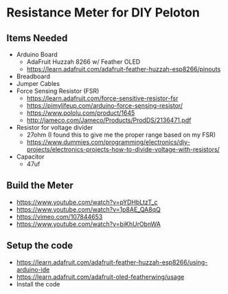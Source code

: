 # Resistance Meter for DIY Peloton

## Items Needed

- Arduino Board
    - AdaFruit Huzzah 8266 w/ Feather OLED
    - https://learn.adafruit.com/adafruit-feather-huzzah-esp8266/pinouts
 - Breadboard
 - Jumper Cables
 - Force Sensing Resistor (FSR)
    - https://learn.adafruit.com/force-sensitive-resistor-fsr
    - https://pimylifeup.com/arduino-force-sensing-resistor/
    - https://www.pololu.com/product/1645
    - http://jameco.com/Jameco/Products/ProdDS/2136471.pdf
 - Resistor for voltage divider
    - 27ohm (I found this to give me the proper range based on my FSR)
    - https://www.dummies.com/programming/electronics/diy-projects/electronics-projects-how-to-divide-voltage-with-resistors/
 - Capacitor
    - 47uf

   
 ## Build the Meter
 
 - https://www.youtube.com/watch?v=pYDHbLtzT_c
 - https://www.youtube.com/watch?v=1p8AE_QA8qQ
 - https://vimeo.com/107844653
 - https://www.youtube.com/watch?v=biKhUrObnWA
 
 ## Setup the code
 
 - https://learn.adafruit.com/adafruit-feather-huzzah-esp8266/using-arduino-ide
 - https://learn.adafruit.com/adafruit-oled-featherwing/usage
 - Install the code
